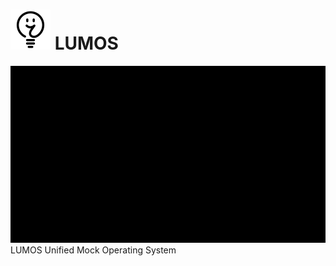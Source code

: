 # <img src="https://raw.githubusercontent.com/jetspiking/LUMOS/main/Design/Cosmetic/Icon/PNG/Icon.png" width="64" height="64"> LUMOS
![](https://github.com/jetspiking/LUMOS/blob/main/Design/Cosmetic/Animation/Boot.gif)
LUMOS Unified Mock Operating System

